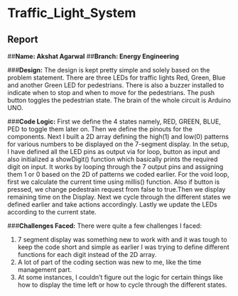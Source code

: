 # Traffic_Light_System

## **Report**

##**Name: Akshat Agarwal**
##**Branch: Energy Engineering**


###**Design:**
The design is kept pretty simple and solely based on the problem statement. There are three LEDs for traffic lights Red, Green, Blue and another Green LED for pedestrians. There is also a buzzer installed to indicate when to stop and when to move for the pedestrians. The push button toggles the pedestrian state. The brain of the whole circuit is Arduino UNO.

###**Code Logic:**
First we define the 4 states namely, RED, GREEN, BLUE, PED to toggle them later on. Then we define the pinouts for the components. Next I built a 2D array defining the high(1) and low(0) patterns for various numbers to be displayed on the 7-segment display.
In the setup, I have defined all the LED pins as output via for loop, button as input and also initialized a showDigit() function which basically prints the required digit on input. It works by looping through the 7 output pins and assigning them 1 or 0 based on the 2D of patterns we coded earlier.
For the void loop, first we calculate the current time using millis() function. Also if button is pressed, we change pedestrain request from false to true.Then we display remaining time on the Display.
Next we cycle through the different states we defined earlier and take actions accordingly.
Lastly we update the LEDs according to the current state.

###**Challenges Faced:**
There were quite a few challenges I faced:
1) 7 segment display was something new to work with and it was tough to keep the code short and simple as earlier I was trying to define different functions for each digit instead of the 2D array.
2) A lot of part of the coding section was new to me, like the time management part.
3) At some instances, I couldn’t figure out the logic for certain things like how to display the time left or how to cycle through the different states.
